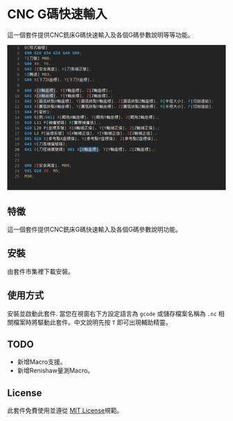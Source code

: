 # CNC G碼快速輸入 

這一個套件提供CNC銑床G碼快速輸入及各個G碼參數說明等等功能。

![Screenshot](./images/screenshot.png)

## 特徵

這一個套件提供CNC銑床G碼快速輸入及各個G碼參數說明功能。

## 安裝

由套件市集裡下載安裝。

## 使用方式

安裝並啟動此套件. 當您在視窗右下方設定語言為 `gcode` 或儲存檔案名稱為 `.nc` 相關檔案時將驅動此套件。中文說明先按 `T` 即可出現輔助精靈。

## TODO

- 新增Macro支援。
- 新增Renishaw量測Macro。

## License

此套件免費使用並遵從 [MIT License](https://opensource.org/licenses/MIT)規範。
